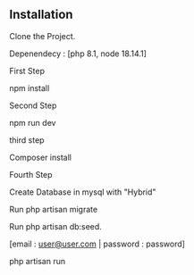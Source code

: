 ## Installation

Clone the Project.

Depenendecy : [php 8.1, node 18.14.1]

First Step

npm install

Second Step

npm run dev

third step

Composer install

Fourth Step

Create Database in mysql  with "Hybrid"

Run php artisan migrate

Run php artisan db:seed.

[email : user@user.com | password : password]

php artisan run
